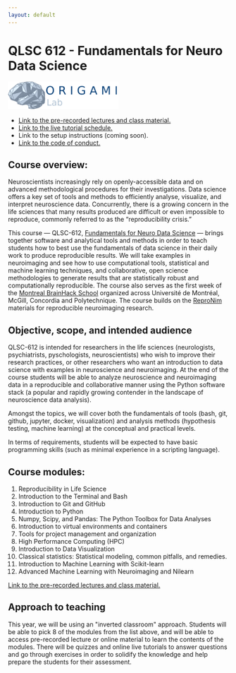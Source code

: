 ```yaml
---
layout: default
---
```



# QLSC 612 - Fundamentals for Neuro Data Science

<img src="logo_horizontal__for_light_background.png" alt="drawing" width="250" class="center">

* [Link to the pre-recorded lectures and class material.](./lectures-materials.html)
* [Link to the live tutorial schedule.](./tut-schedule.html)
* Link to the setup instructions (coming soon).
* [Link to the code of conduct.](./coc.html)

## Course overview:

Neuroscientists increasingly rely on openly-accessible data and on advanced methodological procedures for their investigations. Data science offers a key set of tools and methods to efficiently analyse, visualize, and interpret neuroscience data. Concurrently, there is a growing concern in the life sciences that many results produced are difficult or even impossible to reproduce, commonly referred to as the “reproducibility crisis.”

This course — QLSC-612, [Fundamentals for Neuro Data Science](https://www.mcgill.ca/study/2019-2020/courses/qlsc-612) — brings together software and analytical tools and methods in order to teach students how to best use the fundamentals of data science in their daily work to produce reproducible results. We will take examples in neuroimaging and see how to use computational tools, statistical and machine learning techniques, and collaborative, open science methodologies to generate results that are statistically robust and computationally reproducible. The course also serves as the first week of the [Montreal BrainHack School](https://school.brainhackmtl.org/) organized across Université de Montréal, McGill, Concordia and Polytechnique. The course builds on the [ReproNim](https://www.repronim.org/) materials for reproducible neuroimaging research.

## Objective, scope, and intended audience

QLSC-612 is intended for researchers in the life sciences (neurologists, psychiatrists, pyschologists, neuroscientists) who wish to improve their research practices, or other researchers who want an introduction to data science with examples in neuroscience and neuroimaging. At the end of the course students will be able to analyze neuroscience and neuroimaging data in a reproducible and collaborative manner using the Python software stack (a popular and rapidly growing contender in the landscape of neuroscience data analysis).

Amongst the topics, we will cover both the fundamentals of tools (bash, git, github, jupyter, docker, visualization) and analysis methods (hypothesis testing, machine learning) at the conceptual and practical levels.

In terms of requirements, students will be expected to have basic programming skills (such as minimal experience in a scripting language).

## Course modules:

1. Reproducibility in Life Science
2. Introduction to the Terminal and Bash
3. Introduction to Git and GitHub
4. Introduction to Python
5. Numpy, Scipy, and Pandas: The Python Toolbox for Data Analyses
6. Introduction to virtual environments and containers
7. Tools for project management and organization
8. High Performance Computing (HPC)
9. Introduction to Data Visualization
10. Classical statistics: Statistical modeling, common pitfalls, and remedies.
11. Introduction to Machine Learning with Scikit-learn
12. Advanced Machine Learning with Neuroimaging and Nilearn

[Link to the pre-recorded lectures and class material.](./lectures-materials.html)

## Approach to teaching

This year, we will be using an "inverted classroom" approach. Students will be able to pick 8 of the modules from the list above, and will be able to access pre-recorded lecture or online material to learn the contents of the modules. There will be quizzes and online live tutorials to answer questions and go through exercises in order to solidify the knowledge and help prepare the students for their assessment.


